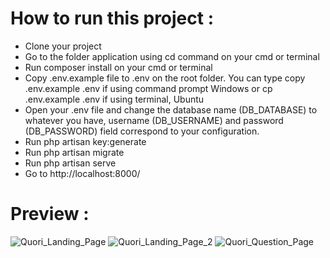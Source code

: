 # How to run this project : #
- Clone your project
- Go to the folder application using cd command on your cmd or terminal
- Run composer install on your cmd or terminal
- Copy .env.example file to .env on the root folder. You can type copy .env.example .env if using command prompt Windows or cp .env.example .env if using terminal, Ubuntu
- Open your .env file and change the database name (DB_DATABASE) to whatever you have, username (DB_USERNAME) and password (DB_PASSWORD) field correspond to your configuration.
- Run php artisan key:generate
- Run php artisan migrate
- Run php artisan serve
- Go to http://localhost:8000/


# Preview : #

![Quori_Landing_Page](https://raw.githubusercontent.com/liaurenpermata/FinalProject-BNCCFullstack2020/main/Quori%20(1).png?raw=true)
![Quori_Landing_Page_2](https://raw.githubusercontent.com/liaurenpermata/FinalProject-BNCCFullstack2020/main/Quori%20(2).png?raw=true)
![Quori_Question_Page](https://raw.githubusercontent.com/liaurenpermata/FinalProject-BNCCFullstack2020/main/Quori%20(3).png?raw=true)

